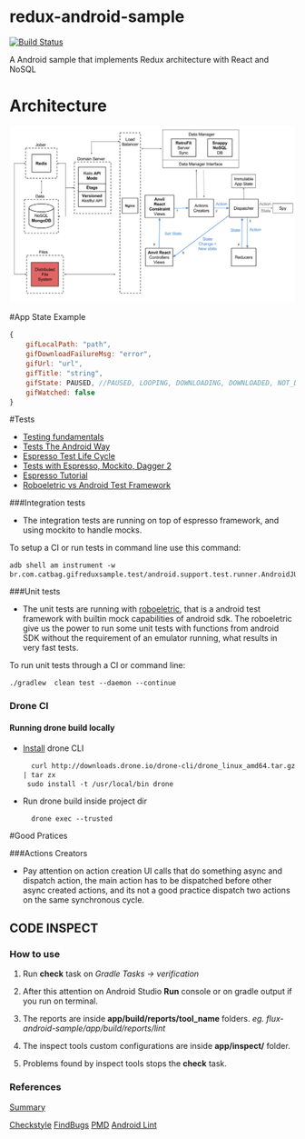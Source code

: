 # redux-android-sample

[![Build Status](http://drone.catbag.com.br/api/badges/Catbag/redux-android-sample/status.svg)](http://drone.catbag.com.br/Catbag/redux-android-sample)

A Android sample that implements Redux architecture with React and NoSQL

# Architecture
![Gif Sample Redux Architecture](architecture_gif_sample.png)

#App State Example
``` javascript
{
    gifLocalPath: "path",
    gifDownloadFailureMsg: "error",
    gifUrl: "url",
    gifTitle: "string",
    gifState: PAUSED, //PAUSED, LOOPING, DOWNLOADING, DOWNLOADED, NOT_DOWNLOADED
    gifWatched: false
}
```

#Tests

- [Testing fundamentals](https://stuff.mit.edu/afs/sipb/project/android/docs/tools/testing/testing_android.html)
- [Tests The Android Way](https://www.bignerdranch.com/blog/testing-the-android-way/)
- [Espresso Test Life Cycle](https://jabknowsnothing.wordpress.com/2015/11/05/activitytestrule-espressos-test-lifecycle/)
- [Tests with Espresso, Mockito, Dagger 2](https://engineering.circle.com/instrumentation-testing-with-dagger-mockito-and-espresso-f07b5f62a85b#.5rti2kl2e)
- [Espresso Tutorial](http://www.vogella.com/tutorials/AndroidTestingEspresso/article.html#espresso_exercisesimple)
- [Roboeletric vs Android Test Framework](http://stackoverflow.com/questions/18271474/robolectric-vs-android-test-framework)

###Integration tests

- The integration tests are running on top of espresso framework, and using 
mockito to handle mocks.

To setup a CI or run tests in command line use this command:

    adb shell am instrument -w br.com.catbag.gifreduxsample.test/android.support.test.runner.AndroidJUnitRunner


###Unit tests

- The unit tests are running with [roboeletric](http://robolectric.org/), that is a android test framework with
builtin mock capabilities of android sdk. The roboeletric give us the power to run some unit tests 
with functions from android SDK without the requirement of an emulator running, what results 
in very fast tests.

To run unit tests through a CI or command line:

    ./gradlew  clean test --daemon --continue

### Drone CI

#### Running drone build locally

* [Install](http://readme.drone.io/devs/cli/#install:b659b046131d4024ab5e2d3675716bf0) drone CLI

        curl http://downloads.drone.io/drone-cli/drone_linux_amd64.tar.gz | tar zx
       sudo install -t /usr/local/bin drone

* Run drone build inside project dir

        drone exec --trusted

#Good Pratices

###Actions Creators

- Pay attention on action creation UI calls that do something async and 
dispatch action, the main action has to be dispatched before other async
created actions, and its not a good practice dispatch two actions on the 
same synchronous cycle.

## CODE INSPECT 

### How to use

1. Run **check** task on _Gradle Tasks -> verification_

2. After this attention on Android Studio **Run** console
or on gradle output if you run on terminal.

3. The reports are inside **app/build/reports/tool_name** folders.
_eg. flux-android-sample/app/build/reports/lint_

4. The inspect tools custom configurations are inside **app/inspect/**
folder.

5. Problems found by inspect tools stops the **check** task.

### References

[Summary](http://vincentbrison.com/2014/07/19/how-to-improve-quality-and-syntax-of-your-android-code/)

[Checkstyle](https://github.com/checkstyle/checkstyle)
[FindBugs](http://findbugs.sourceforge.net/)
[PMD](http://pmd.github.io/)
[Android Lint](https://developer.android.com/studio/write/lint.html)
